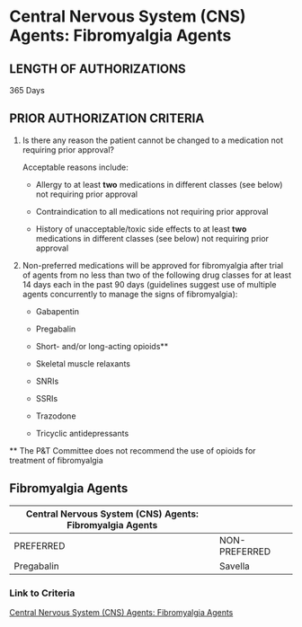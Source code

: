 # Central Nervous System (CNS) Agents: Fibromyalgia Agents

## LENGTH OF AUTHORIZATIONS

365 Days

## PRIOR AUTHORIZATION CRITERIA

1. Is there any reason the patient cannot be changed to a medication not requiring prior approval?

    Acceptable reasons include:

    - Allergy to at least **two** medications in different classes (see below) not requiring prior approval

    - Contraindication to all medications not requiring prior approval

    - History of unacceptable/toxic side effects to at least **two** medications in different classes (see below) not requiring prior approval

2. Non-preferred medications will be approved for fibromyalgia after trial of agents from no less than two of the following drug classes for at least 14 days each in the past 90 days (guidelines suggest use of multiple agents concurrently to manage the signs of fibromyalgia):

    - Gabapentin

    - Pregabalin

    - Short- and/or long-acting opioids\*\*

    - Skeletal muscle relaxants

    - SNRIs

    - SSRIs

    - Trazodone

    - Tricyclic antidepressants

\*\* The P&T Committee does not recommend the use of opioids for treatment of fibromyalgia

## Fibromyalgia Agents

| Central Nervous System (CNS) Agents: Fibromyalgia Agents      |                    |
|---------------------------------------------------------------|--------------------|
| PREFERRED                                                     | NON-PREFERRED      |
| Pregabalin                                                    | Savella            |

### Link to Criteria

[Central Nervous System (CNS) Agents: Fibromyalgia Agents](https://pharmacy.medicaid.ohio.gov/sites/default/files/20220415_UPDL_Criteria_FINAL.pdf#page=33)
